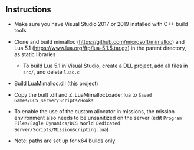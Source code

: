 ## Instructions

* Make sure you have Visual Studio 2017 or 2019 installed with C++ build tools

* Clone and build mimalloc (https://github.com/microsoft/mimalloc) and Lua 5.1 (https://www.lua.org/ftp/lua-5.1.5.tar.gz) in the parent directory, as static libraries

    - To build Lua 5.1 in Visual Studio, create a DLL project, add all files in `src/`, and delete `luac.c`

* Build LuaMimalloc.dll (this project)

* Copy the built .dll and Z_LuaMimallocLoader.lua to `Saved Games/DCS_server/Scripts/Hooks`

* To enable the use of the custom allocator in missions, the mission environment also needs to be unsanitized on the server (edit `Program Files/Eagle Dynamics/DCS World Dedicated Server/Scripts/MissionScripting.lua`)

* Note: paths are set up for x64 builds only

